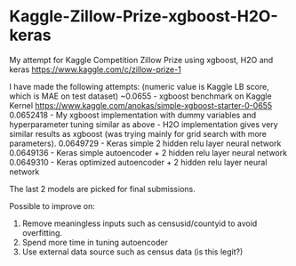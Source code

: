 # Kaggle-Zillow-Prize-xgboost-H2O-keras
My attempt for Kaggle Competition Zillow Prize using xgboost, H2O and keras
https://www.kaggle.com/c/zillow-prize-1

I have made the following attempts: (numeric value is Kaggle LB score, which is MAE on test dataset)
~0.0655 - xgboost benchmark on Kaggle Kernel https://www.kaggle.com/anokas/simple-xgboost-starter-0-0655
0.0652418 - My xgboost implementation with dummy variables and hyperparameter tuning
similar as above - H2O implementation gives very similar results as xgboost (was trying mainly for grid search with more parameters).
0.0649729 - Keras simple 2 hidden relu layer neural network
0.0649136 - Keras simple autoencoder + 2 hidden relu layer neural network
0.0649310 - Keras optimized autoencoder + 2 hidden relu layer neural network

The last 2 models are picked for final submissions.

Possible to improve on:
1. Remove meaningless inputs such as censusid/countyid to avoid overfitting.
2. Spend more time in tuning autoencoder 
3. Use external data source such as census data (is this legit?)
